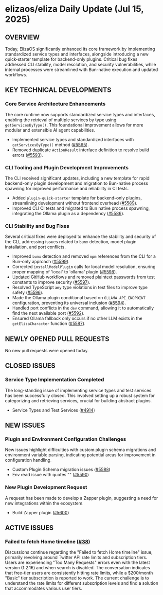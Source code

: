 # elizaos/eliza Daily Update (Jul 15, 2025)
## OVERVIEW 
Today, ElizaOS significantly enhanced its core framework by implementing standardized service types and interfaces, alongside introducing a new quick-starter template for backend-only plugins. Critical bug fixes addressed CLI stability, model resolution, and security vulnerabilities, while internal processes were streamlined with Bun-native execution and updated workflows.

## KEY TECHNICAL DEVELOPMENTS

### Core Service Architecture Enhancements
The core runtime now supports standardized service types and interfaces, enabling the retrieval of multiple services by type using `getServicesByType()`. This foundational improvement allows for more modular and extensible AI agent capabilities.
- Implemented service types and standardized interfaces with `getServicesByType()` method ([#5565](https://github.com/elizaos/eliza/pull/5565)).
- Removed duplicate `ActionResult` interface definition to resolve build errors ([#5593](https://github.com/elizaos/eliza/pull/5593)).

### CLI Tooling and Plugin Development Improvements
The CLI received significant updates, including a new template for rapid backend-only plugin development and migration to Bun-native process spawning for improved performance and reliability in CI tests.
- Added `plugin-quick-starter` template for backend-only plugins, streamlining development without frontend overhead ([#5589](https://github.com/elizaos/eliza/pull/5589)).
- Improved CLI CI tests and migrated to Bun native process spawning, integrating the Ollama plugin as a dependency ([#5586](https://github.com/elizaos/eliza/pull/5586)).

### CLI Stability and Bug Fixes
Several critical fixes were deployed to enhance the stability and security of the CLI, addressing issues related to `bunx` detection, model plugin installation, and port conflicts.
- Improved `bunx` detection and removed `npm` references from the CLI for a Bun-only approach ([#5599](https://github.com/elizaos/eliza/pull/5599)).
- Corrected `installModelPlugin` calls for local model resolution, ensuring proper mapping of 'local' to 'ollama' plugin ([#5598](https://github.com/elizaos/eliza/pull/5598)).
- Updated GitHub workflows and removed plaintext passwords from test constants to improve security ([#5597](https://github.com/elizaos/eliza/pull/5597)).
- Resolved TypeScript `any` type violations in test files to improve type safety ([#5596](https://github.com/elizaos/eliza/pull/5596)).
- Made the Ollama plugin conditional based on `OLLAMA_API_ENDPOINT` configuration, preventing its universal inclusion ([#5594](https://github.com/elizaos/eliza/pull/5594)).
- Handled port conflicts in the `dev` command, allowing it to automatically find the next available port ([#5592](https://github.com/elizaos/eliza/pull/5592)).
- Ensured Ollama fallback only occurs if no other LLM exists in the `getElizaCharacter` function ([#5587](https://github.com/elizaos/eliza/pull/5587)).

## NEWLY OPENED PULL REQUESTS
No new pull requests were opened today.

## CLOSED ISSUES

### Service Type Implementation Completed
The long-standing issue of implementing service types and test services has been successfully closed. This involved setting up a robust system for categorizing and retrieving services, crucial for building abstract plugins.
- Service Types and Test Services ([#4914](https://github.com/elizaos/eliza/issues/4914))

## NEW ISSUES

### Plugin and Environment Configuration Challenges
New issues highlight difficulties with custom plugin schema migrations and environment variable parsing, indicating potential areas for improvement in configuration handling.
- Custom Plugin Schema migration issues ([#5588](https://github.com/elizaos/eliza/issues/5588))
- Env read issue with quotes "" ([#5590](https://github.com/elizaos/eliza/issues/5590))

### New Plugin Development Request
A request has been made to develop a Zapper plugin, suggesting a need for new integrations within the ecosystem.
- Build Zapper plugin ([#5600](https://github.com/elizaos/eliza/issues/5600))

## ACTIVE ISSUES

### Failed to fetch Home timeline ([#38](https://github.com/elizaos/eliza/issues/38))
Discussions continue regarding the "Failed to fetch Home timeline" issue, primarily revolving around Twitter API rate limits and subscription tiers. Users are experiencing "Too Many Requests" errors even with the latest version (1.2.16) and when search is disabled. The conversation indicates that free-tier users are consistently hitting rate limits, while a $200/month "Basic" tier subscription is reported to work. The current challenge is to understand the rate limits for different subscription levels and find a solution that accommodates various user tiers.